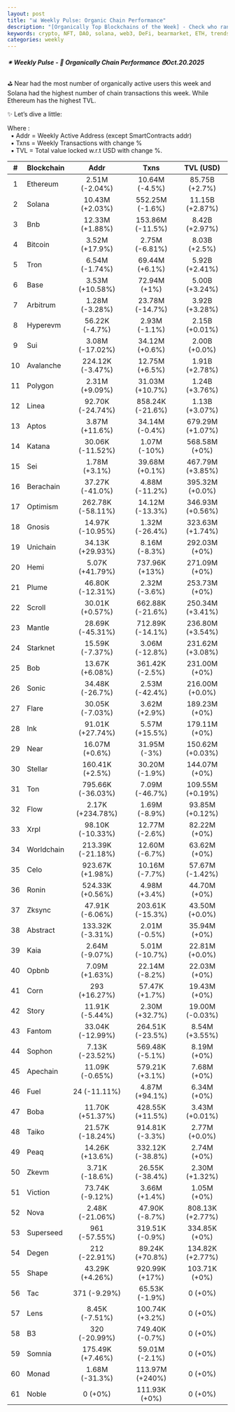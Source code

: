 ```yaml
---
layout: post
title: "📊 Weekly Pulse: Organic Chain Performance"
description: "[Organically Top Blockchains of the Week] - Check who ranked first this week in address, transactions and TVL"
keywords: crypto, NFT, DAO, solana, web3, DeFi, bearmarket, ETH, trends, bitcoin, dapps, SOL
categories: weekly
---
```


##### ✴ Weekly Pulse - 📌 *Organically Chain Performance ⏰Oct.20.2025*

⛳ Near had the most number of organically active users this week and Solana had the highest number of chain transactions this week. While Ethereum has the highest TVL.

✨ Let’s dive a little:

Where :  
&nbsp; ▪ Addr = Weekly Active Address (except SmartContracts addr)  
&nbsp; ▪ Txns = Weekly Transactions with change %  
&nbsp; ▪ TVL = Total value locked w.r.t USD with change %.  

| # | Blockchain |   Addr   |   Txns  | TVL (USD) |
|:-:|:-----------|:--------:|:-------:|:---------:|
|1 | Ethereum | 2.51M (-2.04%) | 10.64M (-4.5%) | 85.75B (+2.7%) |
|2 | Solana | 10.43M (+2.03%) | 552.25M (-1.6%) | 11.15B (+2.87%) |
|3 | Bnb | 12.33M (+1.88%) | 153.86M (-11.5%) | 8.42B (+2.97%) |
|4 | Bitcoin | 3.52M (+17.9%) | 2.75M (-6.81%) | 8.03B (+2.5%) |
|5 | Tron | 6.54M (-1.74%) | 69.44M (+6.1%) | 5.92B (+2.41%) |
|6 | Base | 3.53M (+10.58%) | 72.94M (+1%) | 5.00B (+3.24%) |
|7 | Arbitrum | 1.28M (-3.28%) | 23.78M (-14.7%) | 3.92B (+3.28%) |
|8 | Hyperevm | 56.22K (-4.7%) | 2.93M (-1.1%) | 2.15B (+0.01%) |
|9 | Sui | 3.08M (-17.02%) | 34.12M (+0.6%) | 2.00B (+0.0%) |
|10 | Avalanche | 224.12K (-3.47%) | 12.75M (+6.5%) | 1.91B (+2.78%) |
|11 | Polygon | 2.31M (+9.09%) | 31.03M (+10.7%) | 1.24B (+3.76%) |
|12 | Linea | 92.70K (-24.74%) | 858.24K (-21.6%) | 1.13B (+3.07%) |
|13 | Aptos | 3.87M (+11.6%) | 34.14M (-0.4%) | 679.29M (+1.07%) |
|14 | Katana | 30.06K (-11.52%) | 1.07M (-10%) | 568.58M (+0%) |
|15 | Sei | 1.78M (+3.1%) | 39.68M (+0.1%) | 467.79M (+3.85%) |
|16 | Berachain | 37.27K (-41.0%) | 4.88M (-11.2%) | 395.32M (+0.0%) |
|17 | Optimism | 262.78K (-58.11%) | 14.12M (-13.3%) | 346.93M (+0.56%) |
|18 | Gnosis | 14.97K (-10.95%) | 1.32M (-26.4%) | 323.63M (+1.74%) |
|19 | Unichain | 34.13K (+29.93%) | 8.16M (-8.3%) | 292.03M (+0%) |
|20 | Hemi | 5.07K (+41.79%) | 737.96K (+13%) | 271.09M (+0%) |
|21 | Plume | 46.80K (-12.31%) | 2.32M (-3.6%) | 253.73M (+0%) |
|22 | Scroll | 30.01K (+0.57%) | 662.88K (-21.6%) | 250.34M (+3.41%) |
|23 | Mantle | 28.69K (-45.31%) | 712.89K (-14.1%) | 236.80M (+3.54%) |
|24 | Starknet | 15.59K (-7.37%) | 3.06M (-12.8%) | 231.62M (+3.08%) |
|25 | Bob | 13.67K (+6.08%) | 361.42K (-2.5%) | 231.00M (+0%) |
|26 | Sonic | 34.48K (-26.7%) | 2.53M (-42.4%) | 216.00M (+0.0%) |
|27 | Flare | 30.05K (-7.03%) | 3.62M (+2.9%) | 189.23M (+0%) |
|28 | Ink | 91.01K (+27.74%) | 5.57M (+15.5%) | 179.11M (+0%) |
|29 | Near | 16.07M (+0.6%) | 31.95M (-3%) | 150.62M (+0.03%) |
|30 | Stellar | 160.41K (+2.5%) | 30.20M (-1.9%) | 144.07M (+0%) |
|31 | Ton | 795.66K (-36.03%) | 7.09M (-46.7%) | 109.55M (+0.19%) |
|32 | Flow | 2.17K (+234.78%) | 1.69M (-8.9%) | 93.85M (+0.12%) |
|33 | Xrpl | 98.10K (-10.33%) | 12.77M (-2.6%) | 82.22M (+0%) |
|34 | Worldchain | 213.39K (-21.18%) | 12.60M (-6.7%) | 63.62M (+0%) |
|35 | Celo | 923.67K (+1.98%) | 10.16M (-7.7%) | 57.67M (-1.42%) |
|36 | Ronin | 524.33K (+0.56%) | 4.98M (+3.4%) | 44.70M (+0%) |
|37 | Zksync | 47.91K (-6.06%) | 203.61K (-15.3%) | 43.50M (+0.0%) |
|38 | Abstract | 133.32K (-3.31%) | 2.01M (-0.5%) | 35.94M (+0%) |
|39 | Kaia | 2.64M (-9.07%) | 5.01M (-10.7%) | 22.81M (+0.0%) |
|40 | Opbnb | 7.09M (+1.63%) | 22.14M (-8.2%) | 22.03M (+0%) |
|41 | Corn | 293 (+16.27%) | 57.47K (+1.7%) | 19.43M (+0%) |
|42 | Story | 11.91K (-5.44%) | 2.30M (+32.7%) | 19.00M (-0.03%) |
|43 | Fantom | 33.04K (-12.99%) | 264.51K (-23.5%) | 8.54M (+3.55%) |
|44 | Sophon | 7.13K (-23.52%) | 569.48K (-5.1%) | 8.19M (+0%) |
|45 | Apechain | 11.09K (-0.65%) | 579.21K (+3.1%) | 7.68M (+0%) |
|46 | Fuel | 24 (-11.11%) | 4.87M (+94.1%) | 6.34M (+0%) |
|47 | Boba | 11.70K (+51.37%) | 428.55K (+11.5%) | 3.43M (+0.01%) |
|48 | Taiko | 21.57K (-18.24%) | 914.81K (-3.3%) | 2.77M (+0.0%) |
|49 | Peaq | 14.26K (+13.6%) | 332.12K (-38.8%) | 2.74M (+0%) |
|50 | Zkevm | 3.71K (-18.6%) | 26.55K (-38.4%) | 2.30M (+1.32%) |
|51 | Viction | 73.74K (-9.12%) | 3.66M (+1.4%) | 1.05M (+0%) |
|52 | Nova | 2.48K (-21.06%) | 47.90K (-8.7%) | 808.13K (+2.77%) |
|53 | Superseed | 961 (-57.55%) | 319.51K (-0.9%) | 334.85K (+0%) |
|54 | Degen | 212 (-22.91%) | 89.24K (+70.8%) | 134.82K (+2.77%) |
|55 | Shape | 43.29K (+4.26%) | 920.99K (+17%) | 103.71K (+0%) |
|56 | Tac | 371 (-9.29%) | 65.53K (-1.9%) | 0 (+0%) |
|57 | Lens | 8.45K (-7.51%) | 100.74K (+3.2%) | 0 (+0%) |
|58 | B3 | 320 (-20.99%) | 749.40K (-0.7%) | 0 (+0%) |
|59 | Somnia | 175.49K (+7.46%) | 59.01M (-2.1%) | 0 (+0%) |
|60 | Monad | 1.68M (-31.3%) | 113.97M (+240%) | 0 (+0%) |
|61 | Noble | 0 (+0%) | 111.93K (+0%) | 0 (+0%) |
